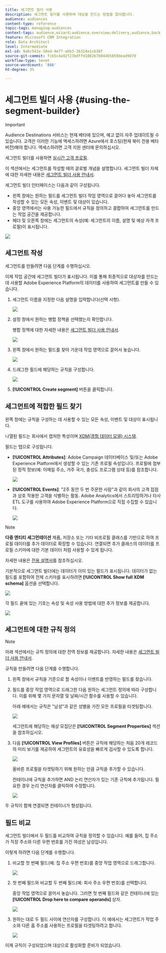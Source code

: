 ```yaml
---
title: 세그먼트 빌더 사용
description: 세그먼트 빌더를 사용하여 대상을 만드는 방법을 알아봅니다.
audience: audiences
content-type: reference
topic-tags: managing-audiences
context-tags: audience,wizard;audience,overview;delivery,audience,back
feature: Microsoft CRM Integration
role: Data Architect
level: Intermediate
exl-id: 9a6c542e-10ed-4e77-abb3-36324e1cb38f
source-git-commit: fcb5c4a92f23bdffd1082b7b044b5859dead9d70
workflow-type: tm+mt
source-wordcount: '866'
ht-degree: 3%

---
```


# 세그먼트 빌더 사용 {#using-the-segment-builder}

>[!IMPORTANT]
>
>Audience Destinations 서비스는 현재 베타에 있으며, 예고 없이 자주 업데이트될 수 있습니다. 고객은 이러한 기능에 액세스하려면 Azure에서 호스팅(현재 북미 전용 베타 버전)해야 합니다. 액세스하려면 고객 지원 센터에 문의하십시오.

세그먼트 빌더를 사용하면 [실시간 고객 프로필](https://experienceleague.adobe.com/docs/experience-platform/profile/home.html).

이 섹션에서는 세그먼트를 작성할 때의 글로벌 개념을 설명합니다. 세그먼트 빌더 자체에 대한 자세한 내용은 [세그먼트 빌더 사용 안내서](https://experienceleague.adobe.com/docs/experience-platform/segmentation/ui/overview.html).

세그먼트 빌더 인터페이스는 다음과 같이 구성됩니다.

* 왼쪽 창에는 원하는 필드를 세그먼트 빌더 작업 영역으로 끌어다 놓아 세그먼트를 작성할 수 있는 모든 속성, 이벤트 및 대상이 있습니다.
* 중앙 영역에서는 사용 가능한 필드에서 규칙을 정의하고 결합하여 세그먼트를 만드는 작업 공간을 제공합니다.
* 헤더 및 오른쪽 창에는 세그먼트의 속성(예: 세그먼트의 이름, 설명 및 예상 자격 프로필)이 표시됩니다.

![](assets/aep_audiences_interface.png)

## 세그먼트 작성

세그먼트를 만들려면 다음 단계를 수행하십시오.

이제 작업 공간에 세그먼트 빌더가 표시됩니다. 이를 통해 최종적으로 대상자를 만드는 데 사용할 Adobe Experience Platform의 데이터를 사용하여 세그먼트를 만들 수 있습니다.

1. 세그먼트 이름을 지정한 다음 설명을 입력합니다(선택 사항).

   ![](assets/aep_audiences_creation_edit_name.png)

1. 설정 창에서 원하는 병합 정책을 선택했는지 확인합니다.

   병합 정책에 대한 자세한 내용은 [세그먼트 빌더 사용 안내서](https://experienceleague.adobe.com/docs/experience-platform/segmentation/ui/overview.html).

   ![](assets/aep_audiences_mergepolicy.png)

1. 왼쪽 창에서 원하는 필드를 찾아 가운데 작업 영역으로 끌어서 놓습니다.

   ![](assets/aep_audiences_dragfield.png)

1. 드래그한 필드에 해당하는 규칙을 구성합니다.

   ![](assets/aep_audiences_configure_rules.png)

1. **[!UICONTROL Create segment]** 버튼을 클릭합니다.

## 세그먼트에 적합한 필드 찾기

왼쪽 창에는 규칙을 구성하는 데 사용할 수 있는 모든 속성, 이벤트 및 대상이 표시됩니다.

나열된 필드는 회사에서 캡처한 특성이며 [XDM(경험 데이터 모델) 시스템](https://experienceleague.adobe.com/docs/experience-platform/xdm/home.html).

필드는 탭으로 구성됩니다.

* **[!UICONTROL Attributes]**: Adobe Campaign 데이터베이스 및/또는 Adobe Experience Platform에서 생성할 수 있는 기존 프로필 속성입니다. 프로필에 첨부된 정적 정보(예: 이메일 주소, 거주 국가, 충성도 프로그램 상태 등)를 참조합니다.

   ![](assets/aep_audiences_attributestab.png)

* **[!UICONTROL Events]**: &quot;2주 동안 두 번 주문한 사람&quot;과 같이 회사의 고객 접점과 상호 작용한 고객을 식별하는 활동. Adobe Analytics에서 스트리밍하거나 타사 ETL 도구를 사용하여 Adobe Experience Platform으로 직접 수집할 수 있습니다.

   ![](assets/aep_audiences_eventstab.png)

>[!NOTE]
>
>**다중 엔티티 세그먼테이션** 제품, 저장소 또는 기타 비프로필 클래스를 기반으로 하여 프로필 데이터를 추가 데이터로 확장할 수 있습니다. 연결되면 추가 클래스의 데이터를 프로필 스키마에 대한 기본 데이터 처럼 사용할 수 있게 됩니다.
>
>자세한 내용은 [전용 설명서](https://experienceleague.adobe.com/docs/experience-platform/segmentation/multi-entity-segmentation.html)를 참조하십시오.

기본적으로 세그먼트 빌더에는 데이터가 이미 있는 필드가 표시됩니다. 데이터가 없는 필드를 포함하여 전체 스키마를 표시하려면 **[!UICONTROL Show full XDM schema]** 옵션을 선택합니다.

![](assets/aep_audiences_populatedfields.png)

각 필드 끝에 있는 기호는 속성 및 속성 사용 방법에 대한 추가 정보를 제공합니다.

![](assets/aep_audiences_isymbol.png)

## 세그먼트에 대한 규칙 정의

>[!NOTE]
>
>아래 섹션에서는 규칙 정의에 대한 전역 정보를 제공합니다. 자세한 내용은 [세그먼트 빌더 사용 안내서](https://experienceleague.adobe.com/docs/experience-platform/segmentation/ui/overview.html).

규칙을 만들려면 다음 단계를 수행합니다.

1. 왼쪽 창에서 규칙을 기준으로 할 속성이나 이벤트를 반영하는 필드를 찾습니다.

1. 필드를 중앙 작업 영역으로 드래그한 다음 원하는 세그먼트 정의에 따라 구성합니다. 이를 위해 몇 가지 문자열 및 날짜/시간 함수를 사용할 수 있습니다.

   아래 예에서는 규칙은 &quot;남성&quot;과 같은 성별을 가진 모든 프로필을 타겟팅합니다.

   ![](assets/aep_audiences_malegender.png)

   세그먼트에 해당하는 예상 모집단은 **[!UICONTROL Segment Properties]** 섹션을 참조하십시오.

1. 다음 **[!UICONTROL View Profiles]** 버튼은 규칙에 해당하는 처음 20개 레코드의 미리 보기를 제공하여 세그먼트의 유효성을 빠르게 검사할 수 있도록 합니다.

   ![](assets/aep_audiences_samplepreview.png)

   올바른 프로필을 타겟팅하기 위해 원하는 만큼 규칙을 추가할 수 있습니다.

   컨테이너에 규칙을 추가하면 AND 논리 연산자가 있는 기존 규칙에 추가됩니다. 필요한 경우 논리 연산자를 클릭하여 수정합니다.

   ![](assets/aep_audiences_andoperator.png)

두 규칙이 함께 연결되면 컨테이너가 형성됩니다.

## 필드 비교

세그먼트 빌더에서 두 필드를 비교하여 규칙을 정의할 수 있습니다. 예를 들어, 집 주소가 직장 주소와 다른 우편 번호를 가진 여성은 남성입니다.

이렇게 하려면 다음 단계를 수행합니다.

1. 비교할 첫 번째 필드(예: 집 주소 우편 번호)를 중앙 작업 영역으로 드래그합니다.

   ![](assets/aep_audiences_comparing_1.png)

1. 첫 번째 필드와 비교할 두 번째 필드(예: 회사 주소 우편 번호)를 선택합니다.

   중앙 작업 영역으로 끌어서 놓습니다. 그러면 첫 번째 필드와 같은 컨테이너에 있는 **[!UICONTROL Drop here to compare operands]** 상자.

   ![](assets/aep_audiences_comparing_2.png)

1. 원하는 대로 두 필드 사이에 연산자를 구성합니다. 이 예에서는 세그먼트가 작업 주소와 다른 홈 주소를 사용하는 프로필을 타겟팅하려고 합니다.

   ![](assets/aep_audiences_comparing_3.png)

이제 규칙이 구성되었으며 대상으로 활성화할 준비가 되었습니다.
